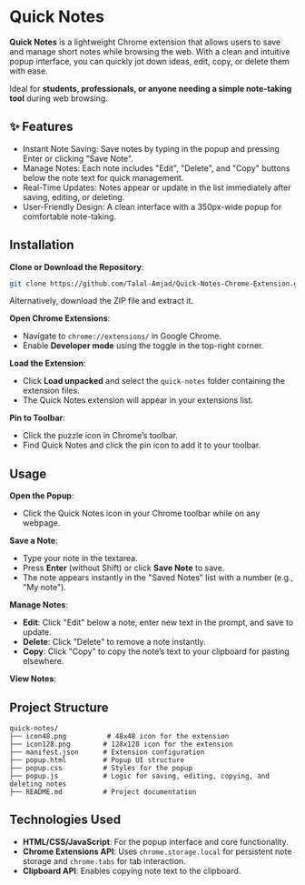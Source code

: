 # Quick Notes

**Quick Notes** is a lightweight Chrome extension that allows users to save and manage short notes while browsing the web. With a clean and intuitive popup interface, you can quickly jot down ideas, edit, copy, or delete them with ease.

Ideal for **students, professionals, or anyone needing a simple note-taking tool** during web browsing.

## ✨ Features

- Instant Note Saving: Save notes by typing in the popup and pressing Enter or clicking "Save Note".
- Manage Notes: Each note includes "Edit", "Delete", and "Copy" buttons below the note text for quick management.
- Real-Time Updates: Notes appear or update in the list immediately after saving, editing, or deleting.
- User-Friendly Design: A clean interface with a 350px-wide popup for comfortable note-taking.

## Installation

**Clone or Download the Repository**:

```bash
git clone https://github.com/Talal-Amjad/Quick-Notes-Chrome-Extension.git
```

Alternatively, download the ZIP file and extract it.

**Open Chrome Extensions**:

- Navigate to `chrome://extensions/` in Google Chrome.
- Enable **Developer mode** using the toggle in the top-right corner.

**Load the Extension**:

- Click **Load unpacked** and select the `quick-notes` folder containing the extension files.
- The Quick Notes extension will appear in your extensions list.

**Pin to Toolbar**:

- Click the puzzle icon in Chrome’s toolbar.
- Find Quick Notes and click the pin icon to add it to your toolbar.

## Usage

**Open the Popup**:

- Click the Quick Notes icon in your Chrome toolbar while on any webpage.

**Save a Note**:

- Type your note in the textarea.
- Press **Enter** (without Shift) or click **Save Note** to save.
- The note appears instantly in the "Saved Notes" list with a number (e.g., "My note").

**Manage Notes**:

- **Edit**: Click "Edit" below a note, enter new text in the prompt, and save to update.
- **Delete**: Click "Delete" to remove a note instantly.
- **Copy**: Click "Copy" to copy the note’s text to your clipboard for pasting elsewhere.

**View Notes**:



## Project Structure

```plaintext
quick-notes/
├── icon48.png          # 48x48 icon for the extension
├── icon128.png        # 128x128 icon for the extension
├── manifest.json      # Extension configuration
├── popup.html         # Popup UI structure
├── popup.css          # Styles for the popup
├── popup.js           # Logic for saving, editing, copying, and deleting notes
├── README.md          # Project documentation
```

## Technologies Used

- **HTML/CSS/JavaScript**: For the popup interface and core functionality.
- **Chrome Extensions API**: Uses `chrome.storage.local` for persistent note storage and `chrome.tabs` for tab interaction.
- **Clipboard API**: Enables copying note text to the clipboard.
